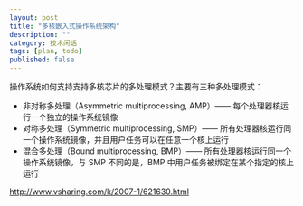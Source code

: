```yaml
---
layout: post
title: "多核嵌入式操作系统架构"
description: ""
category: 技术闲话
tags: [plan, todo]
published: false
---
```



操作系统如何支持支持多核芯片的多处理模式？主要有三种多处理模式：

* 非对称多处理（Asymmetric multiprocessing, AMP）—— 每个处理器核运行一个独立的操作系统镜像
* 对称多处理（Symmetric multiprocessing, SMP）—— 所有处理器核运行同一个操作系统镜像，并且用户任务可以在任意一个核上运行
* 混合多处理（Bound multiprocessing, BMP）—— 所有处理器核运行同一个操作系统镜像，与 SMP 不同的是，BMP 中用户任务被绑定在某个指定的核上运行










http://www.vsharing.com/k/2007-1/621630.html
